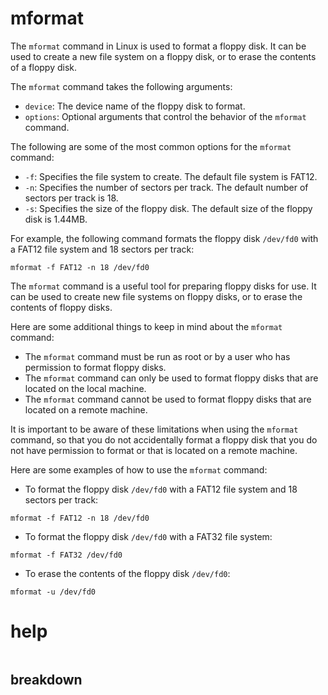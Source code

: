 # mformat

The `mformat` command in Linux is used to format a floppy disk. It can be used to create a new file system on a floppy disk, or to erase the contents of a floppy disk.

The `mformat` command takes the following arguments:

* `device`: The device name of the floppy disk to format.
* `options`: Optional arguments that control the behavior of the `mformat` command.

The following are some of the most common options for the `mformat` command:

* `-f`: Specifies the file system to create. The default file system is FAT12.
* `-n`: Specifies the number of sectors per track. The default number of sectors per track is 18.
* `-s`: Specifies the size of the floppy disk. The default size of the floppy disk is 1.44MB.

For example, the following command formats the floppy disk `/dev/fd0` with a FAT12 file system and 18 sectors per track:

```
mformat -f FAT12 -n 18 /dev/fd0
```

The `mformat` command is a useful tool for preparing floppy disks for use. It can be used to create new file systems on floppy disks, or to erase the contents of floppy disks.

Here are some additional things to keep in mind about the `mformat` command:

* The `mformat` command must be run as root or by a user who has permission to format floppy disks.
* The `mformat` command can only be used to format floppy disks that are located on the local machine.
* The `mformat` command cannot be used to format floppy disks that are located on a remote machine.

It is important to be aware of these limitations when using the `mformat` command, so that you do not accidentally format a floppy disk that you do not have permission to format or that is located on a remote machine.

Here are some examples of how to use the `mformat` command:

* To format the floppy disk `/dev/fd0` with a FAT12 file system and 18 sectors per track:
```
mformat -f FAT12 -n 18 /dev/fd0
```
* To format the floppy disk `/dev/fd0` with a FAT32 file system:
```
mformat -f FAT32 /dev/fd0
```
* To erase the contents of the floppy disk `/dev/fd0`:
```
mformat -u /dev/fd0
```




# help 

```

```



## breakdown

```

```
